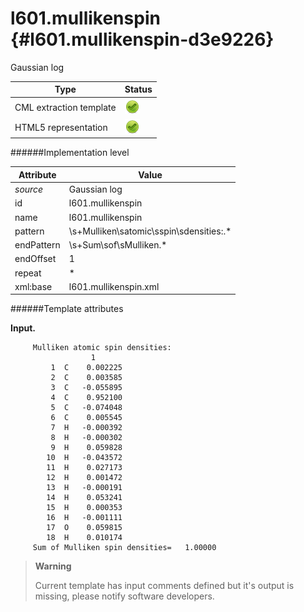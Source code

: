 # l601.mullikenspin {#l601.mullikenspin-d3e9226}

Gaussian log

| Type                                                                                                                                                                                                  | Status                                                                                                                                                                                                |
|----|----|
| CML extraction template                                                                                                                                                                               | ![](/imgs/Total.png)                                                                                                                                                                                  |
| HTML5 representation                                                                                                                                                                                  | ![](/imgs/Total.png)                                                                                                                                                                                  |

######Implementation level

| Attribute                                                                                                                                                                                             | Value                                                                                                                                                                                                 |
|----|----|
| *source*                                                                                                                                                                                              | Gaussian log                                                                                                                                                                                          |
| id                                                                                                                                                                                                    | l601.mullikenspin                                                                                                                                                                                     |
| name                                                                                                                                                                                                  | l601.mullikenspin                                                                                                                                                                                     |
| pattern                                                                                                                                                                                               | \\s+Mulliken\\satomic\\sspin\\sdensities:.\*                                                                                                                                                          |
| endPattern                                                                                                                                                                                            | \\s+Sum\\sof\\sMulliken.\*                                                                                                                                                                            |
| endOffset                                                                                                                                                                                             | 1                                                                                                                                                                                                     |
| repeat                                                                                                                                                                                                | \*                                                                                                                                                                                                    |
| xml:base                                                                                                                                                                                              | l601.mullikenspin.xml                                                                                                                                                                                 |

######Template attributes

**Input.**

         Mulliken atomic spin densities:
                      1
             1  C    0.002225
             2  C    0.003585
             3  C   -0.055895
             4  C    0.952100
             5  C   -0.074048
             6  C    0.005545
             7  H   -0.000392
             8  H   -0.000302
             9  H    0.059828
            10  H   -0.043572
            11  H    0.027173
            12  H    0.001472
            13  H   -0.000191
            14  H    0.053241
            15  H    0.000353
            16  H   -0.001111
            17  O    0.059815
            18  H    0.010174
         Sum of Mulliken spin densities=   1.00000
        

> **Warning**
>
> Current template has input comments defined but it's output is missing, please notify software developers.
